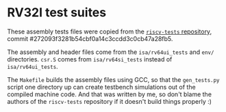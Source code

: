 # RV32I test suites

These assembly tests files were copied from the [`riscv-tests` repository](https://github.com/riscv/riscv-tests), commit #272093f3281b54cbf0a14c3ccdd3c0cb47a28fb5.

The assembly and header files come from the `isa/rv64ui_tests` and `env/` directories. `csr.S` comes from `isa/rv64si_tests` instead of `isa/rv64ui_tests`.

The `Makefile` builds the assembly files using GCC, so that the `gen_tests.py` script one directory up can create testbench simulations out of the compiled machine code. And that was written by me, so don't blame the authors of the `riscv-tests` repository if it doesn't build things properly :)
